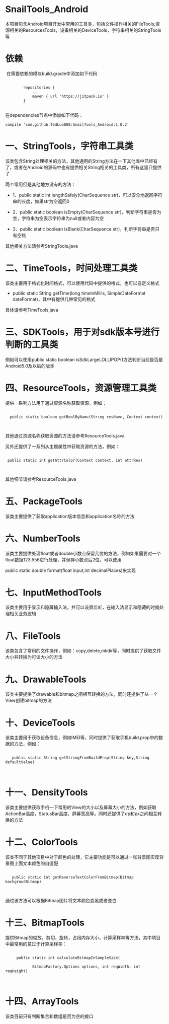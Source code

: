 # SnailTools_Android



本项目包含Android项目开发中常用的工具类，包括文件操作相关的FileTools,资源相关的ResourcesTools，设备相关的DeviceTools，字符串相关的StringTools等

# 依赖
  在需要依赖的模块build.gradle中添加如下代码
```

		repositories {
			...
			maven { url 'https://jitpack.io' }
		}
	

```
在dependencies节点中添加如下代码：

```
compile 'com.github.TedLuo888:SnailTools_Android:1.0.2'

```

# 一、StringTools，字符串工具类

   该类包含String处理相关的方法，其他通用的String方法在一下其他库中已经有了，或者在Android的源码中也有提供相关String相关的工具类，所有这里只提供了

   两个常用但是其他地方没有的方法：



* 1、public static int lengthSafely(CharSequence str)，可以安全地返回字符串的长度，如果str为空返回0

* 2、public static boolean isEmpty(CharSequence str)，判断字符串是否为空，字符串为空表示字符串为null或者内容为空

* 3、public static boolean isBlank(CharSequence str)，判断字符串是否只有空格

其他相关方法请参考StringTools.java



# 二、TimeTools，时间处理工具类

 该类主要用于格式化时间格式，可以使用代码中提供的格式，也可以自定义格式

    

* public static String getTime(long timeInMillis, SimpleDateFormat dateFormat)，其中有提供几种常见的格式



具体请参考TimeTools.java



# 三、SDKTools，用于对sdk版本号进行判断的工具类

 例如可以使用public static boolean isSdkLargeLOLLIPOP()方法判断当前是否是Android5.0及以后的版本

 

# 四、ResourceTools，资源管理工具类

  提供一系列方法用于通过资源名称获取资源，例如：

```

  public static boolean getBoolByName(String resName, Context context)

  

```

  其他通过资源名称获取资源的方法请参考ResourceTools.java

  

  另外还提供了一系列从主题属性中获取资源的方法，例如：

  

```

 public static int getAttrColor(Context context, int attrRes)  



```

  

  其他细节请参考ResourceTools.java

  

# 五、PackageTools

 该类主要提供了获取application版本信息和application名称的方法

     

# 六、NumberTools

 该类主要提供处理float或者double小数点保留几位的方法，例如如果需要对一个float数据123.556进行处理，并保存小数点后2位，可以使用

  public static double format(float input,int decimalPlaces)来实现

      

# 七、InputMethodTools

 该类主要用于显示和隐藏输入法，并可以设置监听，在输入法显示和隐藏的时候处理相关业务逻辑

   

# 八、FileTools

 

   该类包含了常用的文件操作，例如：copy,delete,mkdir等，同时提供了获取文件大小并转换为可读大小的方法



# 九、DrawableTools

 

   该类主要提供了drawable和bitmap之间相互转换的方法，同时还提供了从一个View创建bitmap的方法

   

# 十、DeviceTools

 

   该类主要用于获取设备信息，例如IMEI等，同时提供了获取手机build.prop中的数据的方法，例如：

   

```

   public static String getStringFromBuildProp(String key,String defaultValue)

   

```



# 十一、DensityTools

 

   该类主要提供获取手机一下常用的View的大小以及屏幕大小的方法，例如获取ActionBar高度，StatusBar高度，屏幕宽高等。同时还提供了dp和px之间相互转换的方法

 

# 十二、ColorTools

 

   该类不同于其他项目中对于颜色的处理，它主要功能是可以通过一张背景图实现背景图上面文本颜色的自适配

   

```

   public static int getReverseTextColorFromBitmap(Bitmap backgroudBitmap)

   

```

   通过该方法可以根据Bitmap图片将文本颜色变黑或者变白

   

# 十三、BitmapTools

  提供Bitmap的缩放，剪切，旋转，占用内存大小，计算采样率等方法，其中项目中最常用的莫过于计算采样率：

    

```

     public static int calculateBitmapInSampleSize(

            BitmapFactory.Options options, int reqWidth, int reqHeight)

    

```

    

# 十四、ArrayTools

  该类目前只有判断集合和数组是否为空的接口

   

